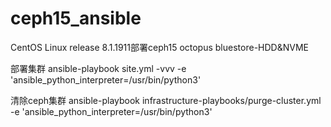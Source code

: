 # ceph15_ansible
CentOS Linux release 8.1.1911部署ceph15 octopus bluestore-HDD&amp;NVME

部署集群
ansible-playbook site.yml -vvv -e 'ansible_python_interpreter=/usr/bin/python3'

清除ceph集群
ansible-playbook  infrastructure-playbooks/purge-cluster.yml -e 'ansible_python_interpreter=/usr/bin/python3'
